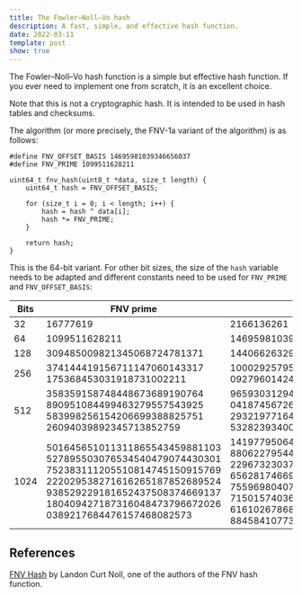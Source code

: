 ```yaml
---
title: The Fowler–Noll–Vo hash
description: A fast, simple, and effective hash function.
date: 2022-03-11
template: post
show: true
---
```


The Fowler–Noll–Vo hash function is a simple but effective hash function. If you ever need to implement one from scratch, it is an excellent choice.

Note that this is not a cryptographic hash. It is intended to be used in hash tables and checksums.

The algorithm (or more precisely, the FNV-1a variant of the algorithm) is as follows:
```
#define FNV_OFFSET_BASIS 14695981039346656037
#define FNV_PRIME 1099511628211

uint64_t fnv_hash(uint8_t *data, size_t length) {
	uint64_t hash = FNV_OFFSET_BASIS;

	for (size_t i = 0; i < length; i++) {
		hash = hash ^ data[i];
		hash *= FNV_PRIME;
	}

	return hash;
}
```

This is the 64-bit variant. For other bit sizes, the size of the `hash` variable needs to be adapted and different constants need to be used for `FNV_PRIME` and `FNV_OFFSET_BASIS`:

| Bits         | FNV prime                                                                                                                                                                                                           | FNV offset basis                                                                                                                                                                                                                                                                                              |
|--------------|---------------------------------------------------------------------------------------------------------------------------------------------------------------------------------------------------------------------|--------------------------------------------------------------------------------------------------------------------------------------------------------------------------------------------------------------------------------------------------------------------------------------------------------|
| 32           | 16777619                                                                                                                                                                                                            | 2166136261                                                                                                                                                                                                                                                                                             |
| 64           | 1099511628211                                                                                                                                                                                                       | 14695981039346656037                                                                                                                                                                                                                                                                                   |
| 128          | 309485009821345068724781371                                                                                                                                                                                         | 144066263297769815596495629667062367629                                                                                                                                                                                                                                                                |
| 256          | 374144419156711147060143317 175368453031918731002211                                                                                                                                                                | 100029257958052580907070968620625704837 092796014241193945225284501741471925557                                                                                                                                                                                                                        |
| 512          | 358359158748448673689190764 890951084499463279557543925 583998256154206699388825751 26094039892345713852759                                                                                                         | 965930312949666949800943540071631046609 041874567263789610837432943446265799458 293219771643844981305189220653980578449 5328239340083876191928701583869517785                                                                                                                                          |
| 1024         | 501645651011311865543459881103 527895503076534540479074430301 752383111205510814745150915769 222029538271616265187852689524 938529229181652437508374669137 180409427187316048473796672026 0389217684476157468082573 | 14197795064947621068722070641403218320 88062279544193396087847491461758272325 22967323037177221508640965212023555493 65628174669108571814760471015076148029 75596980407732015769245856300321530495 71501574036444603635505054127112859663 61610267868082893823963790439336411086 884584107735010676915 |


## References

[FNV Hash](http://www.isthe.com/chongo/tech/comp/fnv) by Landon Curt Noll, one of the authors of the FNV hash function.

